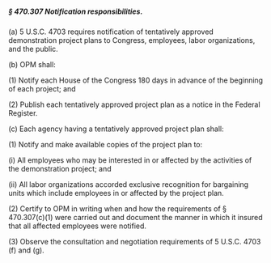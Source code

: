 ##### § 470.307 Notification responsibilities. #####

(a) 5 U.S.C. 4703 requires notification of tentatively approved demonstration project plans to Congress, employees, labor organizations, and the public.

(b) OPM shall:

(1) Notify each House of the Congress 180 days in advance of the beginning of each project; and

(2) Publish each tentatively approved project plan as a notice in the Federal Register.

(c) Each agency having a tentatively approved project plan shall:

(1) Notify and make available copies of the project plan to:

(i) All employees who may be interested in or affected by the activities of the demonstration project; and

(ii) All labor organizations accorded exclusive recognition for bargaining units which include employees in or affected by the project plan.

(2) Certify to OPM in writing when and how the requirements of § 470.307(c)(1) were carried out and document the manner in which it insured that all affected employees were notified.

(3) Observe the consultation and negotiation requirements of 5 U.S.C. 4703 (f) and (g).